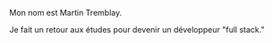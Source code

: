 Mon nom est Martin Tremblay.

Je fait un retour aux études pour devenir un développeur "full stack."
~~~~